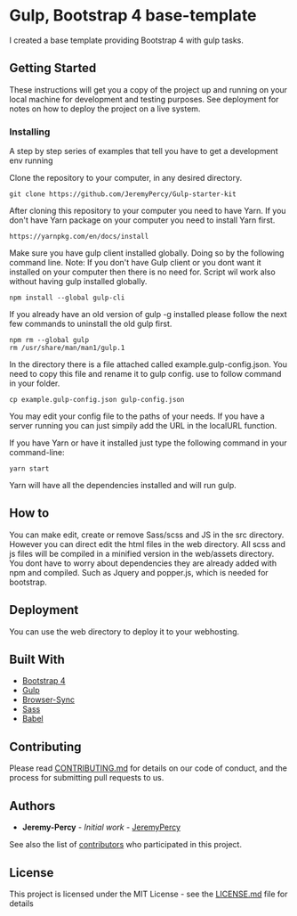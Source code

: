# Gulp, Bootstrap 4 base-template

I created a base template providing Bootstrap 4 with gulp tasks.

## Getting Started

These instructions will get you a copy of the project up and running on your local machine for development and testing purposes. See deployment for notes on how to deploy the project on a live system.

### Installing

A step by step series of examples that tell you have to get a development env running

Clone the repository to your computer, in any desired directory.
```
git clone https://github.com/JeremyPercy/Gulp-starter-kit
```
After cloning this repository to your computer you need to have Yarn. If you don't have Yarn package on your computer you need to install Yarn first.
```
https://yarnpkg.com/en/docs/install
```
Make sure you have gulp client installed globally. Doing so by the following command line. Note: If you don't have Gulp client or you dont want it installed on your computer then there is no need for. Script wil work also without having gulp installed globally.
```
npm install --global gulp-cli
```
If you already have an old version of gulp -g installed please follow the next few commands to uninstall the old gulp first.
```
npm rm --global gulp
rm /usr/share/man/man1/gulp.1
```
In the directory there is a file attached called example.gulp-config.json. You need to copy this file and rename it to gulp config. use to follow command in your folder.
```
cp example.gulp-config.json gulp-config.json
```
You may edit your config file to the paths of your needs. If you have a server running you can just simpily add the URL in the localURL function.

If you have Yarn or have it installed just type the following command in your command-line:
```
yarn start
```
Yarn will have all the dependencies installed and will run gulp. 


## How to
 You can make edit, create or remove Sass/scss and JS in the src directory. However you can direct edit the html files in the web directory. All scss and js files will be compiled in a minified version in the web/assets directory.
 You dont have to worry about dependencies they are already added with npm and compiled. Such as Jquery and popper.js, which is needed for bootstrap. 

## Deployment

You can use the web directory to deploy it to your webhosting.

## Built With

* [Bootstrap 4](https://getbootstrap.com) 
* [Gulp](https://gulpfile.org)
* [Browser-Sync](https://www.browsersync.io) 
* [Sass](http://sass-lang.com) 
* [Babel](https://babeljs.io)

## Contributing

Please read [CONTRIBUTING.md](https://gist.github.com/PurpleBooth/b24679402957c63ec426) for details on our code of conduct, and the process for submitting pull requests to us.

## Authors

* **Jeremy-Percy** - *Initial work* - [JeremyPercy](https://github.com/JeremyPercy)

See also the list of [contributors](https://github.com/your/project/contributors) who participated in this project.

## License

This project is licensed under the MIT License - see the [LICENSE.md](LICENSE.md) file for details

